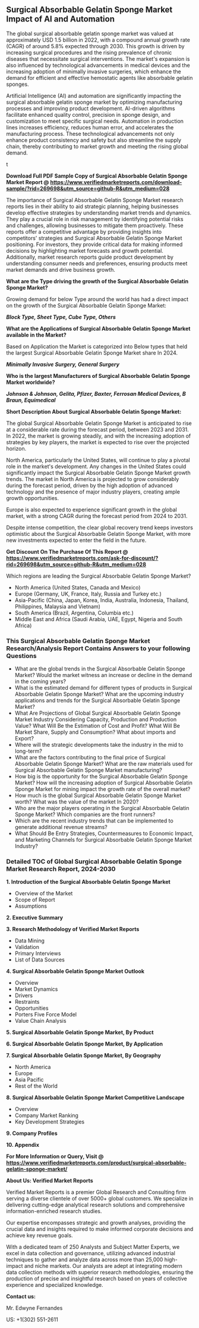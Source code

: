 <h2>Surgical Absorbable Gelatin Sponge Market Impact of AI and Automation</h2><p>The global surgical absorbable gelatin sponge market was valued at approximately USD 1.5 billion in 2022, with a compound annual growth rate (CAGR) of around 5.8% expected through 2030. This growth is driven by increasing surgical procedures and the rising prevalence of chronic diseases that necessitate surgical interventions. The market's expansion is also influenced by technological advancements in medical devices and the increasing adoption of minimally invasive surgeries, which enhance the demand for efficient and effective hemostatic agents like absorbable gelatin sponges.</p><p>Artificial Intelligence (AI) and automation are significantly impacting the surgical absorbable gelatin sponge market by optimizing manufacturing processes and improving product development. AI-driven algorithms facilitate enhanced quality control, precision in sponge design, and customization to meet specific surgical needs. Automation in production lines increases efficiency, reduces human error, and accelerates the manufacturing process. These technological advancements not only enhance product consistency and safety but also streamline the supply chain, thereby contributing to market growth and meeting the rising global demand.</p>t</p><p id="" class=""><strong>Download Full PDF Sample Copy of Surgical Absorbable Gelatin Sponge Market Report @ <a href="https://www.verifiedmarketreports.com/download-sample/?rid=269698&utm_source=github-R&utm_medium=028" target="_blank">https://www.verifiedmarketreports.com/download-sample/?rid=269698&utm_source=github-R&utm_medium=028</a></strong></p><p>The importance of&nbsp;Surgical Absorbable Gelatin Sponge Market research reports lies in their ability to aid strategic planning, helping businesses develop effective strategies by understanding market trends and dynamics. They play a crucial role in risk management by identifying potential risks and challenges, allowing businesses to mitigate them proactively. These reports offer a competitive advantage by providing insights into competitors' strategies and Surgical Absorbable Gelatin Sponge Market positioning. For investors, they provide critical data for making informed decisions by highlighting market forecasts and growth potential. Additionally, market research reports guide product development by understanding consumer needs and preferences, ensuring products meet market demands and drive business growth.</p><p><strong>What are the&nbsp;Type driving the growth of the Surgical Absorbable Gelatin Sponge Market?</strong></p><p id="" class="">Growing demand for below Type around the world has had a direct impact on the growth of the Surgical Absorbable Gelatin Sponge Market:</p><em><strong>Block Type, Sheet Type, Cube Type, Others</strong></em></p><strong>What are the&nbsp;Applications&nbsp;of Surgical Absorbable Gelatin Sponge Market available in the Market?</strong></p><p id="" class="">Based on Application the Market is categorized into Below types that held the largest Surgical Absorbable Gelatin Sponge Market share In 2024.</p><em><strong>Minimally Invasive Surgery, General Surgery</strong></em></p><strong>Who is the largest Manufacturers of Surgical Absorbable Gelatin Sponge Market worldwide?</strong></p><p><em><strong>Johnson & Johnson, Gelita, Pfizer, Baxter, Ferrosan Medical Devices, B Braun, Equimedical</strong></em></p><p id="" class=""><strong>Short Description About Surgical Absorbable Gelatin Sponge Market:</strong></p><p>The global Surgical Absorbable Gelatin Sponge Market is anticipated to rise at a considerable rate during the forecast period, between 2023 and 2031. In 2022, the market is growing steadily, and with the increasing adoption of strategies by key players, the market is expected to rise over the projected horizon.</p><p>North America, particularly the United States, will continue to play a pivotal role in the market's development. Any changes in the United States could significantly impact the Surgical Absorbable Gelatin Sponge Market growth trends. The market in North America is projected to grow considerably during the forecast period, driven by the high adoption of advanced technology and the presence of major industry players, creating ample growth opportunities.</p><p>Europe is also expected to experience significant growth in the global market, with a strong CAGR during the forecast period from 2024 to 2031.</p><p>Despite intense competition, the clear global recovery trend keeps investors optimistic about the Surgical Absorbable Gelatin Sponge Market, with more new investments expected to enter the field in the future.</p><p id="" class=""><strong>Get Discount On The Purchase Of This Report @ <a href="https://www.verifiedmarketreports.com/ask-for-discount/?rid=269698&utm_source=github-R&utm_medium=028" target="_blank">https://www.verifiedmarketreports.com/ask-for-discount/?rid=269698&utm_source=github-R&utm_medium=028</a></strong></p>Which regions are leading the Surgical Absorbable Gelatin Sponge Market?</p><ul><li>North America (United States, Canada and Mexico)</li><li>Europe (Germany, UK, France, Italy, Russia and Turkey etc.)</li><li>Asia-Pacific (China, Japan, Korea, India, Australia, Indonesia, Thailand, Philippines, Malaysia and Vietnam)</li><li>South America (Brazil, Argentina, Columbia etc.)</li><li>Middle East and Africa (Saudi Arabia, UAE, Egypt, Nigeria and South Africa)</li></ul><h3 id="" class="">This Surgical Absorbable Gelatin Sponge Market Research/Analysis Report Contains Answers to your following Questions</h3><ul><li>What are the global trends in the Surgical Absorbable Gelatin Sponge Market? Would the market witness an increase or decline in the demand in the coming years?</li><li>What is the estimated demand for different types of products in Surgical Absorbable Gelatin Sponge Market? What are the upcoming industry applications and trends for the Surgical Absorbable Gelatin Sponge Market?</li><li>What Are Projections of Global Surgical Absorbable Gelatin Sponge Market Industry Considering Capacity, Production and Production Value? What Will Be the Estimation of Cost and Profit? What Will Be Market Share, Supply and Consumption? What about imports and Export?</li><li>Where will the strategic developments take the industry in the mid to long-term?</li><li>What are the factors contributing to the final price of Surgical Absorbable Gelatin Sponge Market? What are the raw materials used for Surgical Absorbable Gelatin Sponge Market manufacturing?</li><li>How big is the opportunity for the Surgical Absorbable Gelatin Sponge Market? How will the increasing adoption of Surgical Absorbable Gelatin Sponge Market for mining impact the growth rate of the overall market?</li><li>How much is the global Surgical Absorbable Gelatin Sponge Market worth? What was the value of the market In 2020?</li><li>Who are the major players operating in the Surgical Absorbable Gelatin Sponge Market? Which companies are the front runners?</li><li>Which are the recent industry trends that can be implemented to generate additional revenue streams?</li><li>What Should Be Entry Strategies, Countermeasures to Economic Impact, and Marketing Channels for Surgical Absorbable Gelatin Sponge Market Industry?</li></ul><h3 id="" class="">Detailed TOC of Global Surgical Absorbable Gelatin Sponge Market Research Report, 2024-2030</h3><p id="" class=""><strong>1. Introduction of the Surgical Absorbable Gelatin Sponge Market</strong></p><ul><li>Overview of the Market</li><li>Scope of Report</li><li>Assumptions</li></ul><p id="" class=""><strong>2. Executive Summary</strong></p><p id="" class=""><strong>3. Research Methodology of Verified Market Reports</strong></p><ul><li>Data Mining</li><li>Validation</li><li>Primary Interviews</li><li>List of Data Sources</li></ul><p id="" class=""><strong>4. Surgical Absorbable Gelatin Sponge Market Outlook</strong></p><ul><li>Overview</li><li>Market Dynamics</li><li>Drivers</li><li>Restraints</li><li>Opportunities</li><li>Porters Five Force Model</li><li>Value Chain Analysis</li></ul><p id="" class=""><strong>5. Surgical Absorbable Gelatin Sponge Market, By Product</strong></p><p id="" class=""><strong>6. Surgical Absorbable Gelatin Sponge Market, By Application</strong></p><p id="" class=""><strong>7. Surgical Absorbable Gelatin Sponge Market, By Geography</strong></p><ul><li>North America</li><li>Europe</li><li>Asia Pacific</li><li>Rest of the World</li></ul><p id="" class=""><strong>8. Surgical Absorbable Gelatin Sponge Market Competitive Landscape</strong></p><ul><li>Overview</li><li>Company Market Ranking</li><li>Key Development Strategies</li></ul><p id="" class=""><strong>9. Company Profiles</strong></p><p id="" class=""><strong>10. Appendix</strong></p><p id="" class=""><strong>For More Information or Query, Visit @ <a href="https://www.verifiedmarketreports.com/product/surgical-absorbable-gelatin-sponge-market/" target="_blank">https://www.verifiedmarketreports.com/product/surgical-absorbable-gelatin-sponge-market/</a></strong></p><p id="" class=""><strong>About Us: Verified Market Reports</strong></p><p id="" class="">Verified Market Reports is a premier Global Research and Consulting firm serving a diverse clientele of over 5000+ global customers. We specialize in delivering cutting-edge analytical research solutions and comprehensive information-enriched research studies.</p><p id="" class="">Our expertise encompasses strategic and growth analyses, providing the crucial data and insights required to make informed corporate decisions and achieve key revenue goals.</p><p id="" class="">With a dedicated team of 250 Analysts and Subject Matter Experts, we excel in data collection and governance, utilizing advanced industrial techniques to gather and analyze data across more than 25,000 high-impact and niche markets. Our analysts are adept at integrating modern data collection methods with superior research methodologies, ensuring the production of precise and insightful research based on years of collective experience and specialized knowledge.</p><p id="" class=""><strong>Contact us:</strong></p><p id="" class="">Mr. Edwyne Fernandes</p><p id="" class="">US: +1(302) 551-2611</p>